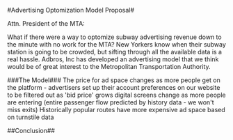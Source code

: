
#Advertising Optomization Model Proposal#

Attn. President of the MTA:

What if there were a way to optomize subway advertising revenue down to the minute with no work for the MTA? New Yorkers know when their subway station is going to be crowded, but sifting through all the available data is a real hassle. 
Adbros, Inc has developed an advertising model that we think would be of great interest to the Metropolitan Transportation Authority.

###The Model###
The price for ad space changes as more people get on the platform - advertisers set up their account preferences on our website to be filtered out as 'bid price' grows
digital screens change as more people are entering (entire passenger flow predicted by history data - we won't miss exits)
Historically popular routes have more expensive ad space based on turnstile data


##Conclusion##

